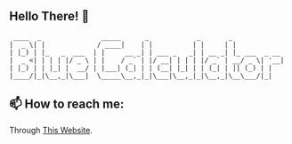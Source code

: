 ## **Hello There! 👋**

```
 ____  _               _____      _            _       _             
|  _ \| |             / ____|    | |          | |     | |            
| |_) | |_   _  ___  | |     __ _| | ___ _   _| | __ _| |_ ___  _ __ 
|  _ <| | | | |/ _ \ | |    / _` | |/ __| | | | |/ _` | __/ _ \| '__|
| |_) | | |_| |  __/ | |___| (_| | | (__| |_| | | (_| | || (_) | |   
|____/|_|\__,_|\___|  \_____\__,_|_|\___|\__,_|_|\__,_|\__\___/|_|   

```
## 📫 How to reach me:

Through [This Website](https://bluecalculator.github.io/GetMyEmail/).
